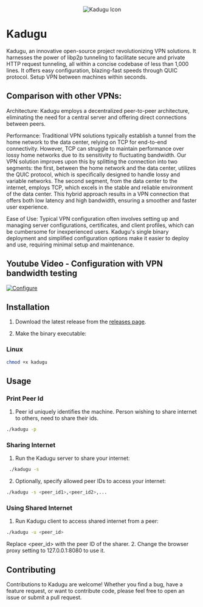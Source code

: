 <p align="center">
  <img src="https://github.com/dvasanth/kadugu/blob/main/res/kadugu.png" alt="Kadugu Icon">
</p>

# Kadugu

Kadugu, an innovative open-source project revolutionizing VPN solutions. It harnesses the power of libp2p tunneling to facilitate secure and private HTTP request tunneling, all within a concise codebase of less than 1,000 lines. It offers easy configuration, blazing-fast speeds through QUIC protocol. Setup VPN between machines within seconds. 

## Comparison with other VPNs:
Architecture: Kadugu employs a decentralized peer-to-peer architecture, eliminating the need for a central server and offering direct connections between peers.

Performance: Traditional VPN solutions typically establish a tunnel from the home network to the data center, relying on TCP for end-to-end connectivity. However, TCP can struggle to maintain performance over lossy home networks due to its sensitivity to fluctuating bandwidth. Our VPN solution improves upon this by splitting the connection into two segments: the first, between the home network and the data center, utilizes the QUIC protocol, which is specifically designed to handle lossy and variable networks. The second segment, from the data center to the internet, employs TCP, which excels in the stable and reliable environment of the data center. This hybrid approach results in a VPN connection that offers both low latency and high bandwidth, ensuring a smoother and faster user experience.

Ease of Use: Typical VPN configuration often involves setting up and managing server configurations, certificates, and client profiles, which can be cumbersome for inexperienced users. Kadugu's single binary deployment and simplified configuration options make it easier to deploy and use, requiring minimal setup and maintenance.

## Youtube Video - Configuration with VPN bandwidth testing 

[![Configure](https://img.youtube.com/vi/k2IBeYTIpz4/0.jpg)](https://www.youtube.com/watch?v=k2IBeYTIpz4)


## Installation

1. Download the latest release from the [releases page](https://github.com/Kadugu/Kadugu/releases).

2. Make the binary executable:
### Linux
```bash
chmod +x kadugu
```

## Usage
### Print Peer Id
1. Peer id uniquely identifies the machine. Person wishing to share internet to others, need to share their ids.
```bash
./kadugu -p
```
### Sharing Internet
1. Run the Kadugu server to share your internet:
```bash
 ./kadugu -s
```
2. Optionally, specify allowed peer IDs to access your internet:
```bash
./kadugu -s <peer_id1>,<peer_id2>,...
```

### Using Shared Internet
1. Run Kadugu client to access shared internet from a peer:
```bash
./kadugu -u <peer_id>
```
Replace <peer_id> with the peer ID of the sharer.
2. Change the browser proxy setting to 127.0.0.1:8080 to use it.

## Contributing
Contributions to Kadugu are welcome! Whether you find a bug, have a feature request, or want to contribute code, please feel free to open an issue or submit a pull request.
